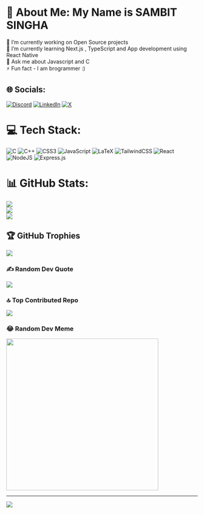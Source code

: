 # 💫 About Me: My Name is SAMBIT SINGHA
🔭 I’m currently working on Open Source projects<br>🌱 I’m currently learning Next.js , TypeScript and App development using React Native <br>💬 Ask me about Javascript and C <br>⚡ Fun fact - I am brogrammer :)


## 🌐 Socials:
[![Discord](https://img.shields.io/badge/Discord-%237289DA.svg?logo=discord&logoColor=white)](https://discord.gg/https://discord.gg/VMWYAEVr6E) [![LinkedIn](https://img.shields.io/badge/LinkedIn-%230077B5.svg?logo=linkedin&logoColor=white)](https://www.linkedin.com/in/sambit-singha/) [![X](https://img.shields.io/badge/X-black.svg?logo=X&logoColor=white)](https://twitter.com/sambitsingha01) 

# 💻 Tech Stack:
![C](https://img.shields.io/badge/c-%2300599C.svg?style=for-the-badge&logo=c&logoColor=white) ![C++](https://img.shields.io/badge/c++-%2300599C.svg?style=for-the-badge&logo=c%2B%2B&logoColor=white) ![CSS3](https://img.shields.io/badge/css3-%231572B6.svg?style=for-the-badge&logo=css3&logoColor=white) ![JavaScript](https://img.shields.io/badge/javascript-%23323330.svg?style=for-the-badge&logo=javascript&logoColor=%23F7DF1E) ![LaTeX](https://img.shields.io/badge/latex-%23008080.svg?style=for-the-badge&logo=latex&logoColor=white) ![TailwindCSS](https://img.shields.io/badge/tailwindcss-%2338B2AC.svg?style=for-the-badge&logo=tailwind-css&logoColor=white) ![React](https://img.shields.io/badge/react-%2320232a.svg?style=for-the-badge&logo=react&logoColor=%2361DAFB) ![NodeJS](https://img.shields.io/badge/node.js-6DA55F?style=for-the-badge&logo=node.js&logoColor=white) ![Express.js](https://img.shields.io/badge/express.js-%23404d59.svg?style=for-the-badge&logo=express&logoColor=%2361DAFB)
# 📊 GitHub Stats:
![](https://github-readme-stats.vercel.app/api?username=0xsambit&theme=dark&hide_border=false&include_all_commits=true&count_private=true)<br/>
![](https://github-readme-streak-stats.herokuapp.com/?user=0xsambit&theme=dark&hide_border=false)<br/>
![](https://github-readme-stats.vercel.app/api/top-langs/?username=0xsambit&theme=dark&hide_border=false&include_all_commits=true&count_private=true&layout=compact)

## 🏆 GitHub Trophies
![](https://github-profile-trophy.vercel.app/?username=0xsambit&theme=radical&no-frame=true&no-bg=true&margin-w=4)

### ✍️ Random Dev Quote
![](https://quotes-github-readme.vercel.app/api?type=horizontal&theme=radical)

### 🔝 Top Contributed Repo
![](https://github-contributor-stats.vercel.app/api?username=0xsambit&limit=5&theme=dark&combine_all_yearly_contributions=true)

### 😂 Random Dev Meme
<img src='https://randommeme-five.vercel.app/' style="height: 400px;"/>

---
[![](https://visitcount.itsvg.in/api?id=0xsambit&icon=8&color=12)](https://visitcount.itsvg.in)

<!-- Proudly created with GPRM ( https://gprm.itsvg.in ) -->
